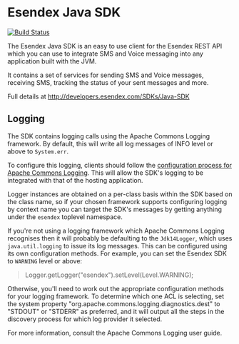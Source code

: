 Esendex Java SDK
================

[![Build Status](https://travis-ci.org/esendex/esendex-java-sdk.svg?branch=master)](https://travis-ci.org/esendex/esendex-java-sdk)

The Esendex Java SDK is an easy to use client for the Esendex REST API which you can use to integrate SMS and Voice messaging into any application built with the JVM.

It contains a set of services for sending SMS and Voice messages, receiving SMS, tracking the status of your sent messages and more.

Full details at http://developers.esendex.com/SDKs/Java-SDK


## Logging

The SDK contains logging calls using the Apache Commons Logging framework. By default, this will write all log messages of INFO level or above to `System.err`.

To configure this logging, clients should follow the [configuration process for Apache Commons Logging](http://commons.apache.org/proper/commons-logging/apidocs/org/apache/commons/logging/package-summary.html). This will allow the SDK's logging to be integrated with that of the hosting application.

Logger instances are obtained on a per-class basis within the SDK based on the class name, so if your chosen framework supports configuring logging by context name you can target the SDK's messages by getting anything under the `esendex` toplevel namespace.

If you're not using a logging framework which Apache Commons Logging recognises then it will probably be defaulting to the `Jdk14Logger`, which uses `java.util.logging` to issue its log messages. This can be configured using its own configuration methods. For example, you can set the Esendex SDK to `WARNING` level or above:

> Logger.getLogger("esendex").setLevel(Level.WARNING);

Otherwise, you'll need to work out the appropriate configuration methods for your logging framework. To determine which one ACL is selecting, set the system property "org.apache.commons.logging.diagnostics.dest" to "STDOUT" or "STDERR" as preferred, and it will output all the steps in the discovery process for which log provider it selected.

For more information, consult the Apache Commons Logging user guide.